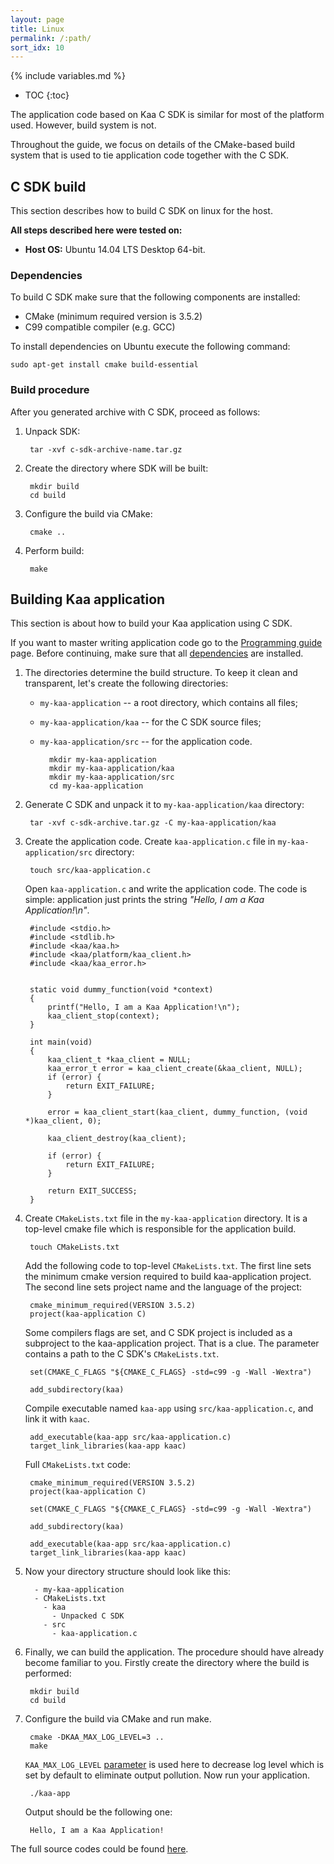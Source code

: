 ```yaml
---
layout: page
title: Linux
permalink: /:path/
sort_idx: 10
---
```

{% include variables.md %}

* TOC
{:toc}

The application code based on Kaa C SDK is similar for most of the platform used.
However, build system is not.

Throughout the guide, we focus on details of the CMake-based build system that is used to tie application code together with the C SDK.

## C SDK build

This section describes how to build C SDK on linux for the host.

**All steps described here were tested on:**

 - **Host OS:** Ubuntu 14.04 LTS Desktop 64-bit.

### Dependencies

To build C SDK make sure that the following components are installed:

 - CMake (minimum required version is 3.5.2)
 - C99 compatible compiler (e.g. GCC)

To install dependencies on Ubuntu execute the following command:

```
sudo apt-get install cmake build-essential
```

### Build procedure

After you generated archive with C SDK, proceed as follows:

1. Unpack SDK:

        tar -xvf c-sdk-archive-name.tar.gz

1. Create the directory where SDK will be built:


        mkdir build
        cd build

1. Configure the build via CMake:

        cmake ..

1. Perform build:

        make

## Building Kaa application

This section is about how to build your Kaa application using C SDK.

If you want to master writing application code go to the [Programming guide]({{root_url}}/Programming-guide) page.
Before continuing, make sure that all [dependencies](#dependencies) are installed.

1. The directories determine the build structure.
    To keep it clean and transparent, let's create the following directories:

    - `my-kaa-application` -- a root directory, which contains all files;
    - `my-kaa-application/kaa` -- for the C SDK source files;
    - `my-kaa-application/src` -- for the application code.


            mkdir my-kaa-application
            mkdir my-kaa-application/kaa
            mkdir my-kaa-application/src
            cd my-kaa-application

1. Generate C SDK and unpack it to `my-kaa-application/kaa` directory:

        tar -xvf c-sdk-archive.tar.gz -C my-kaa-application/kaa

1. Create the application code. Create `kaa-application.c` file in `my-kaa-application/src` directory:

        touch src/kaa-application.c

    Open `kaa-application.c` and write the application code. The code is simple: application just prints the string *"Hello, I am a Kaa Application!\n"*.

        #include <stdio.h>
        #include <stdlib.h>
        #include <kaa/kaa.h>
        #include <kaa/platform/kaa_client.h>
        #include <kaa/kaa_error.h>


        static void dummy_function(void *context)
        {
            printf("Hello, I am a Kaa Application!\n");
            kaa_client_stop(context);
        }

        int main(void)
        {
            kaa_client_t *kaa_client = NULL;
            kaa_error_t error = kaa_client_create(&kaa_client, NULL);
            if (error) {
                return EXIT_FAILURE;
            }

            error = kaa_client_start(kaa_client, dummy_function, (void *)kaa_client, 0);

            kaa_client_destroy(kaa_client);

            if (error) {
                return EXIT_FAILURE;
            }

            return EXIT_SUCCESS;
        }

1. Create `CMakeLists.txt` file in the `my-kaa-application` directory.
    It is a top-level cmake file which is responsible for the application build.

        touch CMakeLists.txt

    Add the following code to top-level `CMakeLists.txt`.
    The first line sets the minimum cmake version required to build kaa-application project. The second line sets project name and the language of the project:

        cmake_minimum_required(VERSION 3.5.2)
        project(kaa-application C)

    Some compilers flags are set, and C SDK project is included as a subproject to the kaa-application project.
    That is a clue. The parameter contains a path to the C SDK's `CMakeLists.txt`.

        set(CMAKE_C_FLAGS "${CMAKE_C_FLAGS} -std=c99 -g -Wall -Wextra")

        add_subdirectory(kaa)

    Compile executable named `kaa-app` using `src/kaa-application.c`, and link it with `kaac`.

        add_executable(kaa-app src/kaa-application.c)
        target_link_libraries(kaa-app kaac)

    Full `CMakeLists.txt` code:

        cmake_minimum_required(VERSION 3.5.2)
        project(kaa-application C)

        set(CMAKE_C_FLAGS "${CMAKE_C_FLAGS} -std=c99 -g -Wall -Wextra")

        add_subdirectory(kaa)

        add_executable(kaa-app src/kaa-application.c)
        target_link_libraries(kaa-app kaac)

1. Now your directory structure should look like this:

         - my-kaa-application
         - CMakeLists.txt
           - kaa
             - Unpacked C SDK
           - src
             - kaa-application.c

1. Finally, we can build the application.
    The procedure should have already become familiar to you.
    Firstly create the directory where the build is performed:

        mkdir build
        cd build

1. Configure the build via CMake and run make.

        cmake -DKAA_MAX_LOG_LEVEL=3 ..
        make

    `KAA_MAX_LOG_LEVEL` [parameter]({{root_url}}/Programming-guide/Using-Kaa-endpoint-SDKs/C) is used here to decrease log level which is set by default to eliminate output pollution.
    Now run your application.

        ./kaa-app

    Output should be the following one:

        Hello, I am a Kaa Application!

The full source codes could be found [here]({{github_url}}client/client-multi/client-c/examples/my-kaa-application).
